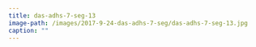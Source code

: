 ```yaml
---
title: das-adhs-7-seg-13
image-path: /images/2017-9-24-das-adhs-7-seg/das-adhs-7-seg-13.jpg
caption: ""
---
```

